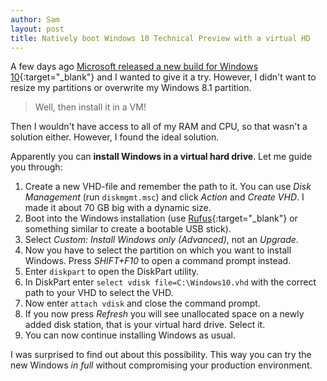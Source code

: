 ```yaml
---
author: Sam
layout: post
title: Natively boot Windows 10 Technical Preview with a virtual HD
---
```


A few days ago [Microsoft released a new build for Windows 10](https://insider.windows.com){:target="_blank"} and I wanted to give it a try. However, I didn't want to resize my partitions or overwrite my Windows 8.1 partition.

>Well, then install it in a VM!

Then I wouldn't have access to all of my RAM and CPU, so that wasn't a solution either. However, I found the ideal solution.

Apparently you can __install Windows in a virtual hard drive__. Let me guide you through:

1. Create a new VHD-file and remember the path to it. You can use _Disk Management_ (run `diskmgmt.msc`) and click _Action_ and _Create VHD_. I made it about 70 GB big with a dynamic size.
2. Boot into the Windows installation (use [Rufus](https://rufus.akeo.ie/){:target="_blank"} or something similar to create a bootable USB stick).
3. Select _Custom: Install Windows only (Advanced)_, not an _Upgrade_.
4. Now you have to select the partition on which you want to install Windows. Press _SHIFT+F10_ to open a command prompt instead.
5. Enter `diskpart` to open the DiskPart utility.
6. In DiskPart enter `select vdisk file=C:\Windows10.vhd` with the correct path to your VHD to select the VHD.
7. Now enter `attach vdisk` and close the command prompt.
8. If you now press _Refresh_ you will see unallocated space on a newly added disk station, that is your virtual hard drive. Select it.
9. You can now continue installing Windows as usual.

I was surprised to find out about this possibility. This way you can try the new Windows _in full_ without compromising your production environment.

